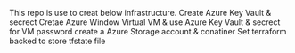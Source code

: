 This repo is use to creat below infrastructure.
Create Azure Key Vault & secrect 
Cretae Azure Window Virtual VM & use Azure Key Vault & secrect for VM password
create a Azure Storage account & conatiner
Set terraform backed to store tfstate file

